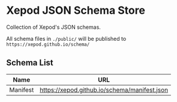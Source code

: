 # Xepod JSON Schema Store

Collection of Xepod's JSON schemas.

All schema files in `./public/` will be published to `https://xepod.github.io/schema/`

## Schema List

| Name     | URL                                          |
| -------- | -------------------------------------------- |
| Manifest | https://xepod.github.io/schema/manifest.json |
